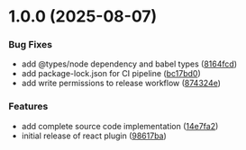 # 1.0.0 (2025-08-07)


### Bug Fixes

* add @types/node dependency and babel types ([8164fcd](https://github.com/listenrightmeow/newk-plugin-react/commit/8164fcdbe6e91737db8cb00c662658b285eb9e66))
* add package-lock.json for CI pipeline ([bc17bd0](https://github.com/listenrightmeow/newk-plugin-react/commit/bc17bd03ac3f64c54d3fae561aad757de893a765))
* add write permissions to release workflow ([874324e](https://github.com/listenrightmeow/newk-plugin-react/commit/874324e742628334eff0f1a1fd25ebc0194ca4dc))


### Features

* add complete source code implementation ([14e7fa2](https://github.com/listenrightmeow/newk-plugin-react/commit/14e7fa2f75dc31364042f6f4a082a7085339e655))
* initial release of react plugin ([98617ba](https://github.com/listenrightmeow/newk-plugin-react/commit/98617ba45cc23b850dbe5e452db43f8e78f31ee9))
